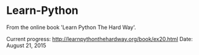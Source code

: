 # Learn-Python
From the online book 'Learn Python The Hard Way'.

Current progress: 
http://learnpythonthehardway.org/book/ex20.html
Date: August 21, 2015
